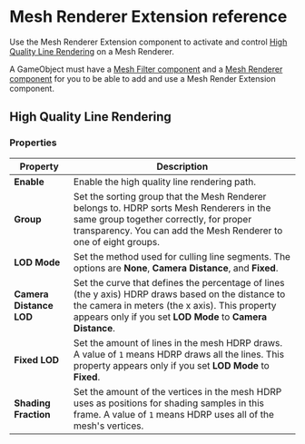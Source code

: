 ﻿# Mesh Renderer Extension reference

Use the Mesh Renderer Extension component to activate and control [High Quality Line Rendering](Override-High-Quality-Lines.md) on a Mesh Renderer.

A GameObject must have a [Mesh Filter component](https://docs.unity3d.com/2023.1/Documentation/Manual/class-MeshFilter.html) and a [Mesh Renderer component](https://docs.unity3d.com/2023.1/Documentation/Manual/class-MeshRenderer.html) for you to be able to add and use a Mesh Render Extension component. 

## High Quality Line Rendering

### Properties

| **Property**           | **Description**          |
|------------------------|------------------------------------------------------------------------------------------------------------------------------------------------------------|
| **Enable**             | Enable the high quality line rendering path. |
| **Group**              | Set the sorting group that the Mesh Renderer belongs to. HDRP sorts Mesh Renderers in the same group together correctly, for proper transparency. You can add the Mesh Renderer to one of eight groups. |
| **LOD Mode**           | Set the method used for culling line segments. The options are **None**, **Camera Distance**, and **Fixed**.|
| **Camera Distance LOD** | Set the curve that defines the percentage of lines (the y axis) HDRP draws based on the distance to the camera in meters (the x axis). This property appears only if you set **LOD  Mode** to **Camera Distance**.  |
| **Fixed LOD**          | Set the amount of lines in the mesh HDRP draws. A value of `1` means HDRP draws all the lines. This property appears only if you set **LOD Mode** to **Fixed**. |
| **Shading Fraction**   | Set the amount of the vertices in the mesh HDRP uses as positions for shading samples in this frame. A value of `1` means HDRP uses all of the mesh's vertices. |
